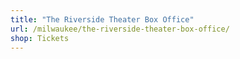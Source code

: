 ```yaml
---
title: "The Riverside Theater Box Office"
url: /milwaukee/the-riverside-theater-box-office/
shop: Tickets
---
```


